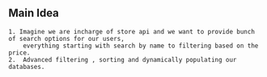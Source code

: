 ## Main Idea
    1. Imagine we are incharge of store api and we want to provide bunch of search options for our users,
        everything starting with search by name to filtering based on the price.
    2.  Advanced filtering , sorting and dynamically populating our databases.